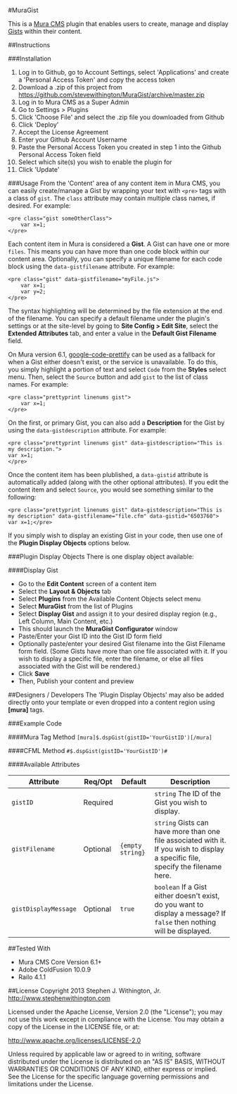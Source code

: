 #MuraGist

This is a [Mura CMS](http://getmura.com) plugin that enables users to create, manage and display [Gists](https://gist.github.com) within their content.

##Instructions

###Installation
1. Log in to Github, go to Account Settings, select 'Applications' and create a 'Personal Access Token' and copy the access token
2. Download a .zip of this project from https://github.com/stevewithington/MuraGist/archive/master.zip
3. Log in to Mura CMS as a Super Admin
4. Go to Settings > Plugins
5. Click 'Choose File' and select the .zip file you downloaded from Github
6. Click 'Deploy'
7. Accept the License Agreement
8. Enter your Github Account Username
9. Paste the Personal Access Token you created in step 1 into the Github Personal Access Token field
10. Select which site(s) you wish to enable the plugin for
11. Click 'Update'

###Usage
From the 'Content' area of any content item in Mura CMS, you can easily create/manage a Gist by wrapping your text with `<pre>` tags with a class of `gist`. The `class` attribute may contain multiple class names, if desired. For example:

```
<pre class="gist someOtherClass">
	var x=1;
</pre>
```

Each content item in Mura is considered a **Gist**. A Gist can have one or more `files`. This means you can have more than one code block within our content area. Optionally, you can specify a unique filename for each code block using the `data-gistfilename` attribute. For example:

```
<pre class="gist" data-gistfilename="myFile.js">
	var x=1;
	var y=2;
</pre>
```

The syntax highlighting will be determined by the file extension at the end of the filename. You can specify a default filename under the plugin's settings or at the site-level by going to **Site Config > Edit Site**, select the **Extended Attributes** tab, and enter a value in the **Default Gist Filename** field.

On Mura version 6.1, [google-code-prettify](https://code.google.com/p/google-code-prettify/) can be used as a fallback for when a Gist either doesn't exist, or the service is unavailable. To do this, you simply highlight a portion of text and select `Code` from the **Styles** select menu. Then, select the `Source` button and add `gist` to the list of class names. For example:

```
<pre class="prettyprint linenums gist">
	var x=1;
</pre>
```

On the first, or primary Gist, you can also add a **Description** for the Gist by using the `data-gistdescription` attribute. For example:

```
<pre class="prettyprint linenums gist" data-gistdescription="This is my description.">
var x=1;
</pre>
```

Once the content item has been plublished, a `data-gistid` attribute is automatically added (along with the other optional attributes). If you edit the content item and select `Source`, you would see something similar to the following:

```
<pre class="prettyprint linenums gist" data-gistdescription="This is my description" data-gistfilename="file.cfm" data-gistid="6503760">
var x=1;</pre>
```

If you simply wish to display an existing Gist in your code, then use one of the **Plugin Display Objects** options below.

###Plugin Display Objects
There is one display object available:

####Display Gist
* Go to the **Edit Content** screen of a content item
* Select the **Layout &amp; Objects** tab
* Select **Plugins** from the Available Content Objects select menu
* Select **MuraGist** from the list of Plugins
* Select **Display Gist** and assign it to your desired display region (e.g., Left Column, Main Content, etc.)
* This should launch the **MuraGist Configurator** window
* Paste/Enter your Gist ID into the Gist ID form field
* Optionally paste/enter your desired Gist filename into the Gist Filename form field. (Some Gists have more than one file associated with it. If you wish to display a specific file, enter the filename, or else all files associated with the Gist will be rendered.)
* Click **Save**
* Then, Publish your content and preview

##Designers / Developers
The 'Plugin Display Objects' may also be added directly onto your template or even dropped into a content region using **[mura]** tags.

###Example Code

####Mura Tag Method
`[mura]$.dspGist(gistID='YourGistID')[/mura]`

####CFML Method
`#$.dspGist(gistID='YourGistID')#`

####Available Attributes

| Attribute 		| Req/Opt 	| Default 			| Description 								|
| ---				| ---		| ---				| ---										|
| `gistID`			| Required 	| 					| `string` The ID of the Gist you wish to display. 	|
| `gistFilename`	| Optional 	| `{empty string}` 	| `string` Gists can have more than one file associated with it. If you wish to display a specific file, specify the filename here. 	|
| `gistDisplayMessage` 	| Optional 	| `true` 			| `boolean` If a Gist either doesn't exist, do you want to display a message? If `false` then nothing will be displayed. |

##Tested With
* Mura CMS Core Version 6.1+
* Adobe ColdFusion 10.0.9
* Railo 4.1.1


##License
Copyright 2013 Stephen J. Withington, Jr. <http://www.stephenwithington.com>

Licensed under the Apache License, Version 2.0 (the "License"); you may not use this work except in compliance with the License. You may obtain a copy of the License in the LICENSE file, or at:

http://www.apache.org/licenses/LICENSE-2.0

Unless required by applicable law or agreed to in writing, software distributed under the License is distributed on an "AS IS" BASIS, WITHOUT WARRANTIES OR CONDITIONS OF ANY KIND, either express or implied. See the License for the specific language governing permissions and limitations under the License.